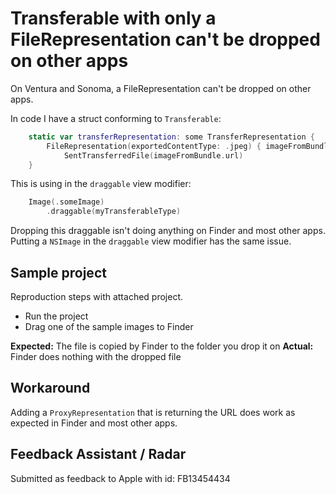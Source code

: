 # Transferable with only a FileRepresentation can't be dropped on other apps 

On Ventura and Sonoma, a FileRepresentation can't be dropped on other apps.

In code I have a struct conforming to `Transferable`:

```swift
    static var transferRepresentation: some TransferRepresentation {
        FileRepresentation(exportedContentType: .jpeg) { imageFromBundle in
            SentTransferredFile(imageFromBundle.url)
    }
```

This is using in the `draggable` view modifier:

```swift
    Image(.someImage)
        .draggable(myTransferableType)
```

Dropping this draggable isn't doing anything on Finder and most other apps. Putting a `NSImage` in the `draggable` view modifier has the same issue.

## Sample project
Reproduction steps with attached project.

- Run the project
- Drag one of the sample images to Finder

**Expected:** The file is copied by Finder to the folder you drop it on
**Actual:** Finder does nothing with the dropped file

## Workaround

Adding a `ProxyRepresentation` that is returning the URL does work as expected in Finder and most other apps.

## Feedback Assistant / Radar

Submitted as feedback to Apple with id: FB13454434
